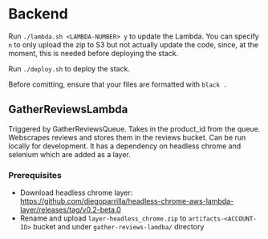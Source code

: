 # Backend

Run `./lambda.sh <LAMBDA-NUMBER> y` to update the Lambda. You can specify `n` to only upload the zip to S3 but not actually update the code, since, at the moment, this is needed before deploying the stack.

Run `./deploy.sh` to deploy the stack.

Before comitting, ensure that your files are formatted with `black .`

## GatherReviewsLambda

Triggered by GatherReviewsQueue. Takes in the product_id from the queue. Webscrapes reviews and stores them in the reviews bucket. Can be run locally for development. It has a dependency on headless chrome and selenium which are added as a layer.

### Prerequisites

- Download headless chrome layer: https://github.com/diegoparrilla/headless-chrome-aws-lambda-layer/releases/tag/v0.2-beta.0
- Rename and upload `layer-headless_chrome.zip` to `artifacts-<ACCOUNT-ID>` bucket and under `gather-reviews-lamdba/` directory
